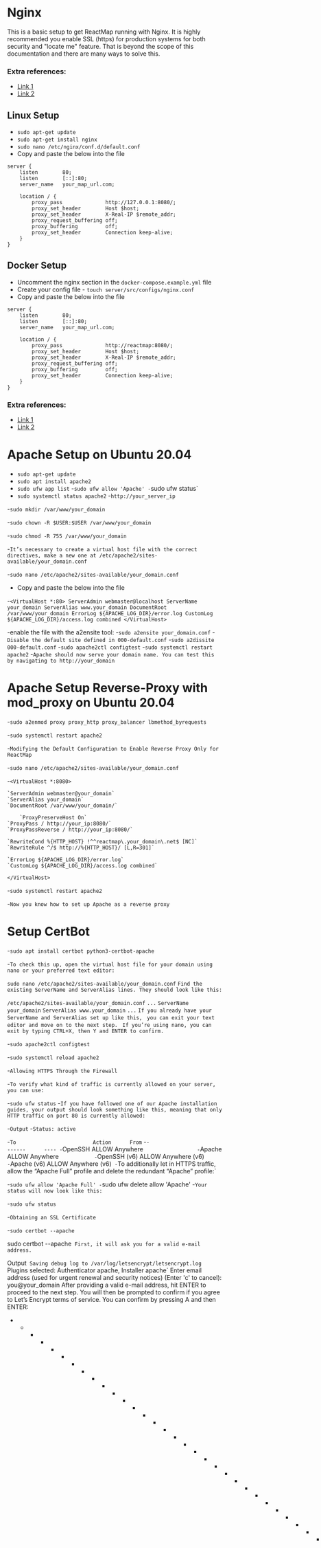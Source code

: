 # Nginx
This is a basic setup to get ReactMap running with Nginx. It is highly recommended you enable SSL (https) for production systems for both security and "locate me" feature. That is beyond the scope of this documentation and there are many ways to solve this. 

### Extra references: 
- [Link 1](https://www.digitalocean.com/community/tutorials/how-to-secure-nginx-with-let-s-encrypt-on-ubuntu-20-04)
- [Link 2](https://www.digitalocean.com/community/tutorials/how-to-host-a-website-using-cloudflare-and-nginx-on-ubuntu-20-04)

## Linux Setup
- `sudo apt-get update`
- `sudo apt-get install nginx`
- `sudo nano /etc/nginx/conf.d/default.conf`
- Copy and paste the below into the file

```nginx
server {
    listen        80;
    listen        [::]:80;
    server_name   your_map_url.com;

    location / {
        proxy_pass              http://127.0.0.1:8080/;
        proxy_set_header        Host $host;
        proxy_set_header        X-Real-IP $remote_addr;
        proxy_request_buffering off;
        proxy_buffering         off;
        proxy_set_header        Connection keep-alive;
    }
}
```

## Docker Setup
- Uncomment the nginx section in the `docker-compose.example.yml` file
- Create your config file - `touch server/src/configs/nginx.conf`
- Copy and paste the below into the file

```nginx config
server {
    listen        80;
    listen        [::]:80;
    server_name   your_map_url.com;

    location / {
        proxy_pass              http://reactmap:8080/;
        proxy_set_header        Host $host;
        proxy_set_header        X-Real-IP $remote_addr;
        proxy_request_buffering off;
        proxy_buffering         off;
        proxy_set_header        Connection keep-alive;
    }
}
```

### Extra references: 
- [Link 1](https://www.digitalocean.com/community/tutorials/how-to-use-apache-http-server-as-reverse-proxy-using-mod_proxy-extension-ubuntu-20-04)
- [Link 2](https://www.digitalocean.com/community/tutorials/how-to-secure-apache-with-let-s-encrypt-on-ubuntu-20-04)

# Apache Setup on Ubuntu 20.04

- `sudo apt-get update`
- `sudo apt install apache2`
- `sudo ufw app list`
-`sudo ufw allow 'Apache'
-`sudo ufw status`
- `sudo systemctl status apache2`
-`http://your_server_ip`

-`sudo mkdir /var/www/your_domain`

-`sudo chown -R $USER:$USER /var/www/your_domain`

-`sudo chmod -R 755 /var/www/your_domain`

-`It’s necessary to create a virtual host file with the correct directives, make a new one at /etc/apache2/sites-available/your_domain.conf`

-`sudo nano /etc/apache2/sites-available/your_domain.conf`
- Copy and paste the below into the file

-```<VirtualHost *:80>
    ServerAdmin webmaster@localhost
    ServerName your_domain
    ServerAlias www.your_domain
    DocumentRoot /var/www/your_domain
    ErrorLog ${APACHE_LOG_DIR}/error.log
    CustomLog ${APACHE_LOG_DIR}/access.log combined
</VirtualHost>```

-enable the file with the a2ensite tool:
-`sudo a2ensite your_domain.conf`
-`Disable the default site defined in 000-default.conf`
-`sudo a2dissite 000-default.conf`
-`sudo apache2ctl configtest`
-`sudo systemctl restart apache2`
-`Apache should now serve your domain name. You can test this by navigating to http://your_domain`

# Apache Setup Reverse-Proxy with mod_proxy on Ubuntu 20.04

-`sudo a2enmod proxy proxy_http proxy_balancer lbmethod_byrequests`

-`sudo systemctl restart apache2`

-`Modifying the Default Configuration to Enable Reverse Proxy Only for ReactMap`

-`sudo nano /etc/apache2/sites-available/your_domain.conf`

-`<VirtualHost *:8080>`

    `ServerAdmin webmaster@your_domain`
    `ServerAlias your_domain`
    `DocumentRoot /var/www/your_domain/`
	
	    `ProxyPreserveHost On`
    `ProxyPass / http://your_ip:8080/`
    `ProxyPassReverse / http://your_ip:8080/`

    `RewriteCond %{HTTP_HOST} !^^reactmap\.your_domain\.net$ [NC]`
    `RewriteRule ^/$ http://%{HTTP_HOST}/ [L,R=301]`

    `ErrorLog ${APACHE_LOG_DIR}/error.log`
    `CustomLog ${APACHE_LOG_DIR}/access.log combined`
`</VirtualHost>`

-`sudo systemctl restart apache2`

-`Now you know how to set up Apache as a reverse proxy`

# Setup CertBot

-`sudo apt install certbot python3-certbot-apache`

-`To check this up, open the virtual host file for your domain using nano or your preferred text editor:`

`sudo nano /etc/apache2/sites-available/your_domain.conf`
`Find the existing ServerName and ServerAlias lines. They should look like this:`

`/etc/apache2/sites-available/your_domain.conf`
`...`
`ServerName your_domain`
`ServerAlias www.your_domain`
`...`
`If you already have your ServerName and ServerAlias set up like this, `
`you can exit your text editor and move on to the next step. `
`If you’re using nano, you can exit by typing CTRL+X, then Y and ENTER to confirm.`

-`sudo apache2ctl configtest`

-`sudo systemctl reload apache2`

-`Allowing HTTPS Through the Firewall`

-`To verify what kind of traffic is currently allowed on your server, you can use:`

-`sudo ufw status`
-`If you have followed one of our Apache installation guides, your output should look something like this, meaning that only HTTP traffic on port 80 is currently allowed:`

-`Output`
-`Status: active`

-`To                         Action      From`
-`-                         ------      ----
-`OpenSSH                    ALLOW       Anywhere  `                
-`Apache                     ALLOW       Anywhere   `          
-`OpenSSH (v6)               ALLOW       Anywhere (v6)`             
-`Apache (v6)                ALLOW       Anywhere (v6)`
-`To additionally let in HTTPS traffic, allow the “Apache Full” profile and delete the redundant “Apache” profile:`

-`sudo ufw allow 'Apache Full'
-`sudo ufw delete allow 'Apache'
-`Your status will now look like this:`

-`sudo ufw status`

-`Obtaining an SSL Certificate`

-`sudo certbot --apache`

sudo certbot --apache`
First, it will ask you for a valid e-mail address.`

Output`
Saving debug log to /var/log/letsencrypt/letsencrypt.log`
Plugins selected: Authenticator apache, Installer apache`
Enter email address (used for urgent renewal and security notices) (Enter 'c' to
cancel): you@your_domain
After providing a valid e-mail address, hit ENTER to proceed to the next step. 
You will then be prompted to confirm if you agree to Let’s Encrypt terms of service. 
You can confirm by pressing A and then ENTER:

- - - - - - - - - - - - - - - - - - - - - - - - - - - - - - - - - - - - - - - -`
Please read the Terms of Service at
https://letsencrypt.org/documents/LE-SA-v1.2-November-15-2017.pdf. You must
agree in order to register with the ACME server at
https://acme-v02.api.letsencrypt.org/directory
- - - - - - - - - - - - - - - - - - - - - - - - - - - - - - - - - - - - - - - -
(A)gree/(C)ancel: A
Next, you’ll be asked if you would like to share your email with the Electronic Frontier Foundation to receive news and other information. If you do not want to subscribe to their content, type N. Otherwise, type Y. Then, hit ENTER to proceed to the next step.

- - - - - - - - - - - - - - - - - - - - - - - - - - - - - - - - - - - - - - - -
Would you be willing to share your email address with the Electronic Frontier
Foundation, a founding partner of the Let's Encrypt project and the non-profit
organization that develops Certbot? We'd like to send you email about our work
encrypting the web, EFF news, campaigns, and ways to support digital freedom.
- - - - - - - - - - - - - - - - - - - - - - - - - - - - - - - - - - - - - - - -
(Y)es/(N)o: N
The next step will prompt you to inform Certbot of which domains you’d like to activate HTTPS for. The listed domain names are automatically obtained from your Apache virtual host configuration, that’s why it’s important to make sure you have the correct ServerName and ServerAlias settings configured in your virtual host. If you’d like to enable HTTPS for all listed domain names (recommended), you can leave the prompt blank and hit ENTER to proceed. Otherwise, select the domains you want to enable HTTPS for by listing each appropriate number, separated by commas and/ or spaces, then hit ENTER.

Which names would you like to activate HTTPS for?
- - - - - - - - - - - - - - - - - - - - - - - - - - - - - - - - - - - - - - - -
1: your_domain
2: www.your_domain
- - - - - - - - - - - - - - - - - - - - - - - - - - - - - - - - - - - - - - - -
Select the appropriate numbers separated by commas and/or spaces, or leave input
blank to select all options shown (Enter 'c' to cancel): 
You’ll see output like this:

Obtaining a new certificate
Performing the following challenges:
http-01 challenge for your_domain
http-01 challenge for www.your_domain
Enabled Apache rewrite module
Waiting for verification...
Cleaning up challenges
Created an SSL vhost at /etc/apache2/sites-available/your_domain-le-ssl.conf
Enabled Apache socache_shmcb module
Enabled Apache ssl module
Deploying Certificate to VirtualHost /etc/apache2/sites-available/your_domain-le-ssl.conf
Enabling available site: /etc/apache2/sites-available/your_domain-le-ssl.conf
Deploying Certificate to VirtualHost /etc/apache2/sites-available/your_domain-le-ssl.conf
Next, you’ll be prompted to select whether or not you want HTTP traffic redirected to HTTPS. In practice, that means when someone visits your website through unencrypted channels (HTTP), they will be automatically redirected to the HTTPS address of your website. Choose 2 to enable the redirection, or 1 if you want to keep both HTTP and HTTPS as separate methods of accessing your website.

Please choose whether or not to redirect HTTP traffic to HTTPS, removing HTTP access.
- - - - - - - - - - - - - - - - - - - - - - - - - - - - - - - - - - - - - - - -
1: No redirect - Make no further changes to the webserver configuration.
2: Redirect - Make all requests redirect to secure HTTPS access. Choose this for
new sites, or if you're confident your site works on HTTPS. You can undo this
change by editing your web server's configuration.
- - - - - - - - - - - - - - - - - - - - - - - - - - - - - - - - - - - - - - - -
Select the appropriate number [1-2] then [enter] (press 'c' to cancel): 2

After this step, Certbot’s configuration is finished, and you will be presented with the final remarks about your new certificate, where to locate the generated files, and how to test your configuration using an external tool that analyzes your certificate’s authenticity:

- - - - - - - - - - - - - - - - - - - - - - - - - - - - - - - - - - - - - - - -
Congratulations! You have successfully enabled https://your_domain and
https://www.your_domain

You should test your configuration at:
https://www.ssllabs.com/ssltest/analyze.html?d=your_domain
https://www.ssllabs.com/ssltest/analyze.html?d=www.your_domain
- - - - - - - - - - - - - - - - - - - - - - - - - - - - - - - - - - - - - - - -

IMPORTANT NOTES:
 - Congratulations! Your certificate and chain have been saved at:
   /etc/letsencrypt/live/your_domain/fullchain.pem
   Your key file has been saved at:
   /etc/letsencrypt/live/your_domain/privkey.pem
   Your cert will expire on 2020-07-27. To obtain a new or tweaked
   version of this certificate in the future, simply run certbot again
   with the "certonly" option. To non-interactively renew *all* of
   your certificates, run "certbot renew"
 - Your account credentials have been saved in your Certbot
   configuration directory at /etc/letsencrypt. You should make a
   secure backup of this folder now. This configuration directory will
   also contain certificates and private keys obtained by Certbot so
   making regular backups of this folder is ideal.
 - If you like Certbot, please consider supporting our work by:

   Donating to ISRG / Let's Encrypt:   https://letsencrypt.org/donate
   Donating to EFF:                    https://eff.org/donate-le

Your certificate is now installed and loaded into Apache’s configuration. Try reloading your website using https:// and notice your browser’s security indicator. It should point out that your site is properly secured, typically by including a lock icon in the address bar.

You can use the SSL Labs Server Test to verify your certificate’s grade and obtain detailed information about it, from the perspective of an external service.

In the next and final step, we’ll test the auto-renewal feature of Certbot, which guarantees that your certificate will be renewed automatically before the expiration date.

Step 5 — Verifying Certbot Auto-Renewal
Let’s Encrypt’s certificates are only valid for ninety days. This is to encourage users to automate their certificate renewal process, as well as to ensure that misused certificates or stolen keys will expire sooner rather than later.

The certbot package we installed takes care of renewals by including a renew script to /etc/cron.d, which is managed by a systemctl service called certbot.timer. This script runs twice a day and will automatically renew any certificate that’s within thirty days of expiration.

To check the status of this service and make sure it’s active and running, you can use:

sudo systemctl status certbot.timer
You’ll get output similar to this:

Output
● certbot.timer - Run certbot twice daily
     Loaded: loaded (/lib/systemd/system/certbot.timer; enabled; vendor preset: enabled)
     Active: active (waiting) since Tue 2020-04-28 17:57:48 UTC; 17h ago
    Trigger: Wed 2020-04-29 23:50:31 UTC; 12h left
   Triggers: ● certbot.service

August 09 20:30:48 fine-turtle systemd[1]: Started Run certbot twice daily.
To test the renewal process, you can do a dry run with certbot:

sudo certbot renew --dry-run